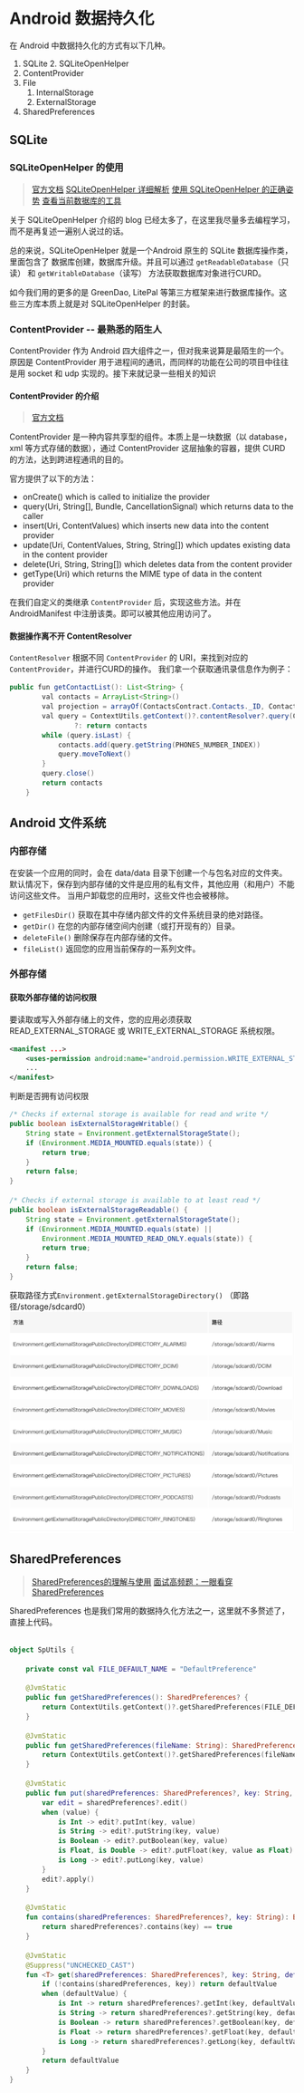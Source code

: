 # Android 数据持久化
在 Android 中数据持久化的方式有以下几种。
1. SQLite
    2. SQLiteOpenHelper
2. ContentProvider
3. File 
    1. InternalStorage
    2. ExternalStorage
4. SharedPreferences

## SQLite

### SQLiteOpenHelper 的使用
> [官方文档](https://developer.android.com/reference/android/database/sqlite/SQLiteOpenHelper)
> [SQLiteOpenHelper 详细解析](https://blog.csdn.net/carson_ho/article/details/53241633)
> [使用 SQLiteOpenHelper 的正确姿势](https://juejin.im/entry/595ce51df265da6c2a747ca0)
> [查看当前数据库的工具](https://github.com/amitshekhariitbhu/Android-Debug-Database)

关于 SQLiteOpenHelper 介绍的 blog 已经太多了，在这里我尽量多去编程学习，而不是再复述一遍别人说过的话。

总的来说，SQLiteOpenHelper 就是一个Android 原生的 SQLite 数据库操作类，里面包含了 数据库创建，数据库升级。并且可以通过 `getReadableDatabase`（只读） 和 `getWritableDatabase`（读写） 方法获取数据库对象进行CURD。

如今我们用的更多的是 GreenDao, LitePal 等第三方框架来进行数据库操作。这些三方库本质上就是对 SQLiteOpenHelper 的封装。

### ContentProvider -- 最熟悉的陌生人
ContentProvider 作为 Android 四大组件之一，但对我来说算是最陌生的一个。原因是 ContentProvider 用于进程间的通讯，而同样的功能在公司的项目中往往是用 socket 和 udp 实现的。接下来就记录一些相关的知识

#### ContentProvider 的介绍
> [官方文档](https://developer.android.com/reference/android/content/ContentProvider.html)

ContentProvider 是一种内容共享型的组件。本质上是一块数据（以 database，xml 等方式存储的数据），通过 ContentProvider 这层抽象的容器，提供 CURD 的方法，达到跨进程通讯的目的。

官方提供了以下的方法：
* onCreate() which is called to initialize the provider
* query(Uri, String[], Bundle, CancellationSignal) which returns data to the caller
* insert(Uri, ContentValues) which inserts new data into the content provider
* update(Uri, ContentValues, String, String[]) which updates existing data in the content provider
* delete(Uri, String, String[]) which deletes data from the content provider
* getType(Uri) which returns the MIME type of data in the content provider

在我们自定义的类继承 `ContentProvider` 后，实现这些方法。并在 AndroidManifest 中注册该类。即可以被其他应用访问了。

#### 数据操作离不开 ContentResolver

`ContentResolver` 根据不同 `ContentProvider` 的 URI，来找到对应的 `ContentProvider`，并进行CURD的操作。
我们拿一个获取通讯录信息作为例子：

```java
public fun getContactList(): List<String> {
        val contacts = ArrayList<String>()
        val projection = arrayOf(ContactsContract.Contacts._ID, ContactsContract.Contacts.DISPLAY_NAME)
        val query = ContextUtils.getContext()?.contentResolver?.query(ContactsContract.Contacts.CONTENT_URI, projection, null, null, null)
                ?: return contacts
        while (query.isLast) {
            contacts.add(query.getString(PHONES_NUMBER_INDEX))
            query.moveToNext()
        }
        query.close()
        return contacts
    }
```
## Android 文件系统

### 内部存储

在安装一个应用的同时，会在 data/data 目录下创建一个与包名对应的文件夹。默认情况下，保存到内部存储的文件是应用的私有文件，其他应用（和用户）不能访问这些文件。 当用户卸载您的应用时，这些文件也会被移除。


* `getFilesDir()` 获取在其中存储内部文件的文件系统目录的绝对路径。
* `getDir()` 在您的内部存储空间内创建（或打开现有的）目录。
* `deleteFile()` 删除保存在内部存储的文件。
* `fileList()` 返回您的应用当前保存的一系列文件。

### 外部存储

#### 获取外部存储的访问权限
要读取或写入外部存储上的文件，您的应用必须获取 READ_EXTERNAL_STORAGE 或 WRITE_EXTERNAL_STORAGE 系统权限。

```xml
<manifest ...>
    <uses-permission android:name="android.permission.WRITE_EXTERNAL_STORAGE" />
    ...
</manifest>
```

判断是否拥有访问权限

```java
/* Checks if external storage is available for read and write */
public boolean isExternalStorageWritable() {
    String state = Environment.getExternalStorageState();
    if (Environment.MEDIA_MOUNTED.equals(state)) {
        return true;
    }
    return false;
}

/* Checks if external storage is available to at least read */
public boolean isExternalStorageReadable() {
    String state = Environment.getExternalStorageState();
    if (Environment.MEDIA_MOUNTED.equals(state) ||
        Environment.MEDIA_MOUNTED_READ_ONLY.equals(state)) {
        return true;
    }
    return false;
}
```

获取路径方式`Environment.getExternalStorageDirectory()`
 （即路径/storage/sdcard0）
![-w651](media/15452731099306/15456197667352.jpg)


## SharedPreferences

> [SharedPreferences的理解与使用](https://juejin.im/post/5adc444df265da0b886d00bc)
> [面试高频题：一眼看穿 SharedPreferences](https://juejin.im/post/5c34615bf265da614171bf8a) 


SharedPreferences 也是我们常用的数据持久化方法之一，这里就不多赘述了，直接上代码。

```kotlin

object SpUtils {

    private const val FILE_DEFAULT_NAME = "DefaultPreference"

    @JvmStatic
    public fun getSharedPreferences(): SharedPreferences? {
        return ContextUtils.getContext()?.getSharedPreferences(FILE_DEFAULT_NAME, Context.MODE_PRIVATE)
    }

    @JvmStatic
    public fun getSharedPreferences(fileName: String): SharedPreferences? {
        return ContextUtils.getContext()?.getSharedPreferences(fileName, Context.MODE_PRIVATE)
    }

    @JvmStatic
    public fun put(sharedPreferences: SharedPreferences?, key: String, value: Any) {
        var edit = sharedPreferences?.edit()
        when (value) {
            is Int -> edit?.putInt(key, value)
            is String -> edit?.putString(key, value)
            is Boolean -> edit?.putBoolean(key, value)
            is Float, is Double -> edit?.putFloat(key, value as Float)
            is Long -> edit?.putLong(key, value)
        }
        edit?.apply()
    }

    @JvmStatic
    fun contains(sharedPreferences: SharedPreferences?, key: String): Boolean {
        return sharedPreferences?.contains(key) == true
    }

    @JvmStatic
    @Suppress("UNCHECKED_CAST")
    fun <T> get(sharedPreferences: SharedPreferences?, key: String, defaultValue: T): T {
        if (!contains(sharedPreferences, key)) return defaultValue
        when (defaultValue) {
            is Int -> return sharedPreferences?.getInt(key, defaultValue) as T
            is String -> return sharedPreferences?.getString(key, defaultValue) as T
            is Boolean -> return sharedPreferences?.getBoolean(key, defaultValue) as T
            is Float -> return sharedPreferences?.getFloat(key, defaultValue) as T
            is Long -> return sharedPreferences?.getLong(key, defaultValue) as T
        }
        return defaultValue
    }
}
```